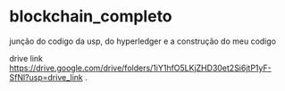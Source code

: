 # blockchain_completo

junção do codigo da usp, do hyperledger e a construção do meu codigo


drive link https://drive.google.com/drive/folders/1iY1hfO5LKjZHD30et2Si6jtP1yF-SfNl?usp=drive_link
.